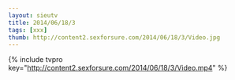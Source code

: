 ```yaml
--- 
layout: sieutv
title: 2014/06/18/3
tags: [xxx]
thumb: http://content2.sexforsure.com/2014/06/18/3/Video.jpg
---
```

{% include tvpro key="http://content2.sexforsure.com/2014/06/18/3/Video.mp4" %} 
